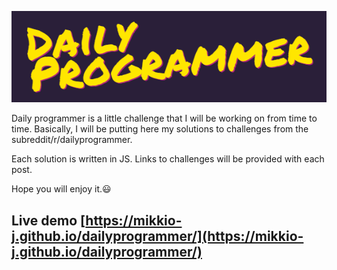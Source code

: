 ![Daily Programmer](https://raw.githubusercontent.com/mikkio-j/dailyprogrammer/master/logo.PNG)

Daily programmer is a little challenge that I will be working on from time to time. Basically, I will be putting here my solutions to challenges from the subreddit/r/dailyprogrammer.

Each solution is written in JS. Links to challenges will be provided with each post.

Hope you will enjoy it.😃

## Live demo [https://mikkio-j.github.io/dailyprogrammer/](https://mikkio-j.github.io/dailyprogrammer/)

